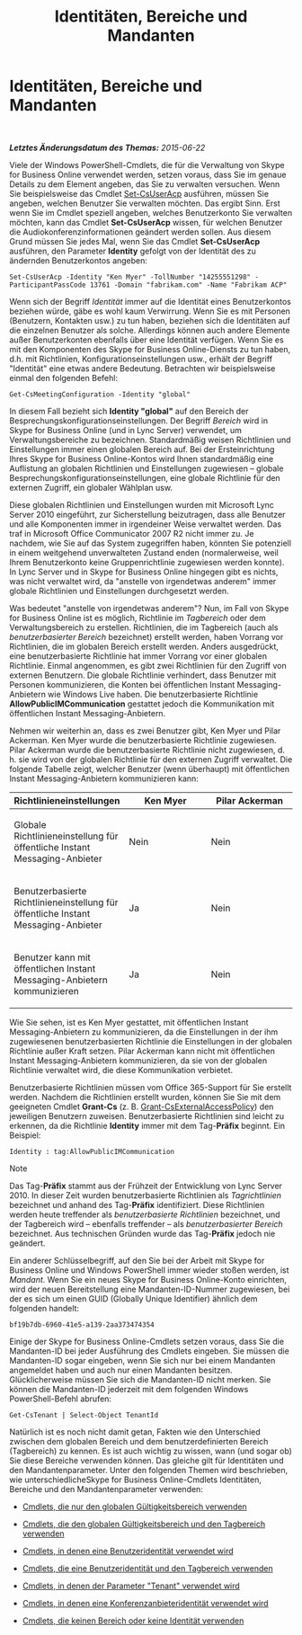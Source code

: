 ﻿---
title: Identitäten, Bereiche und Mandanten
TOCTitle: Identitäten, Bereiche und Mandanten
ms:assetid: 7cfa194a-2d01-4370-9b48-ee13ff597fa5
ms:mtpsurl: https://technet.microsoft.com/de-de/library/Dn362819(v=OCS.15)
ms:contentKeyID: 56269299
ms.date: 06/01/2017
mtps_version: v=OCS.15
ms.translationtype: HT
---

# Identitäten, Bereiche und Mandanten

 

_**Letztes Änderungsdatum des Themas:** 2015-06-22_

Viele der Windows PowerShell-Cmdlets, die für die Verwaltung von Skype for Business Online verwendet werden, setzen voraus, dass Sie im genaue Details zu dem Element angeben, das Sie zu verwalten versuchen. Wenn Sie beispielsweise das Cmdlet [Set-CsUserAcp](https://docs.microsoft.com/en-us/powershell/module/skype/Set-CsUserAcp) ausführen, müssen Sie angeben, welchen Benutzer Sie verwalten möchten. Das ergibt Sinn. Erst wenn Sie im Cmdlet speziell angeben, welches Benutzerkonto Sie verwalten möchten, kann das Cmdlet **Set-CsUserAcp** wissen, für welchen Benutzer die Audiokonferenzinformationen geändert werden sollen. Aus diesem Grund müssen Sie jedes Mal, wenn Sie das Cmdlet **Set-CsUserAcp** ausführen, den Parameter **Identity** gefolgt von der Identität des zu ändernden Benutzerkontos angeben:

    Set-CsUserAcp -Identity "Ken Myer" -TollNumber "14255551298" -ParticipantPassCode 13761 -Domain "fabrikam.com" -Name "Fabrikam ACP"

Wenn sich der Begriff *Identität* immer auf die Identität eines Benutzerkontos beziehen würde, gäbe es wohl kaum Verwirrung. Wenn Sie es mit Personen (Benutzern, Kontakten usw.) zu tun haben, beziehen sich die Identitäten auf die einzelnen Benutzer als solche. Allerdings können auch andere Elemente außer Benutzerkonten ebenfalls über eine Identität verfügen. Wenn Sie es mit den Komponenten des Skype for Business Online-Diensts zu tun haben, d.h. mit Richtlinien, Konfigurationseinstellungen usw., erhält der Begriff "Identität" eine etwas andere Bedeutung. Betrachten wir beispielsweise einmal den folgenden Befehl:

    Get-CsMeetingConfiguration -Identity "global"

In diesem Fall bezieht sich **Identity "global"** auf den Bereich der Besprechungskonfigurationseinstellungen. Der Begriff *Bereich* wird in Skype for Business Online (und in Lync Server) verwendet, um Verwaltungsbereiche zu bezeichnen. Standardmäßig weisen Richtlinien und Einstellungen immer einen globalen Bereich auf. Bei der Ersteinrichtung Ihres Skype for Business Online-Kontos wird Ihnen standardmäßig eine Auflistung an globalen Richtlinien und Einstellungen zugewiesen – globale Besprechungskonfigurationseinstellungen, eine globale Richtlinie für den externen Zugriff, ein globaler Wählplan usw.

Diese globalen Richtlinien und Einstellungen wurden mit Microsoft Lync Server 2010 eingeführt, zur Sicherstellung beizutragen, dass alle Benutzer und alle Komponenten immer in irgendeiner Weise verwaltet werden. Das traf in Microsoft Office Communicator 2007 R2 nicht immer zu. Je nachdem, wie Sie auf das System zugegriffen haben, könnten Sie potenziell in einem weitgehend unverwalteten Zustand enden (normalerweise, weil Ihrem Benutzerkonto keine Gruppenrichtlinie zugewiesen werden konnte). In Lync Server und in Skype for Business Online hingegen gibt es nichts, was nicht verwaltet wird, da "anstelle von irgendetwas anderem" immer globale Richtlinien und Einstellungen durchgesetzt werden.

Was bedeutet "anstelle von irgendetwas anderem"? Nun, im Fall von Skype for Business Online ist es möglich, Richtlinie im *Tagbereich* oder dem Verwaltungsbereich zu erstellen. Richtlinien, die im Tagbereich (auch als *benutzerbasierter Bereich* bezeichnet) erstellt werden, haben Vorrang vor Richtlinien, die im globalen Bereich erstellt werden. Anders ausgedrückt, eine benutzerbasierte Richtlinie hat immer Vorrang vor einer globalen Richtlinie. Einmal angenommen, es gibt zwei Richtlinien für den Zugriff von externen Benutzern. Die globale Richtlinie verhindert, dass Benutzer mit Personen kommunizieren, die Konten bei öffentlichen Instant Messaging-Anbietern wie Windows Live haben. Die benutzerbasierte Richtlinie **AllowPublicIMCommunication** gestattet jedoch die Kommunikation mit öffentlichen Instant Messaging-Anbietern.

Nehmen wir weiterhin an, dass es zwei Benutzer gibt, Ken Myer und Pilar Ackerman. Ken Myer wurde die benutzerbasierte Richtlinie zugewiesen. Pilar Ackerman wurde die benutzerbasierte Richtlinie nicht zugewiesen, d. h. sie wird von der globalen Richtlinie für den externen Zugriff verwaltet. Die folgende Tabelle zeigt, welcher Benutzer (wenn überhaupt) mit öffentlichen Instant Messaging-Anbietern kommunizieren kann:


<table>
<colgroup>
<col style="width: 33%" />
<col style="width: 33%" />
<col style="width: 33%" />
</colgroup>
<thead>
<tr class="header">
<th>Richtlinieneinstellungen</th>
<th>Ken Myer</th>
<th>Pilar Ackerman</th>
</tr>
</thead>
<tbody>
<tr class="odd">
<td><p>Globale Richtlinieneinstellung für öffentliche Instant Messaging-Anbieter</p></td>
<td><p>Nein</p></td>
<td><p>Nein</p></td>
</tr>
<tr class="even">
<td><p>Benutzerbasierte Richtlinieneinstellung für öffentliche Instant Messaging-Anbieter</p></td>
<td><p>Ja</p></td>
<td><p>Nein</p></td>
</tr>
<tr class="odd">
<td><p>Benutzer kann mit öffentlichen Instant Messaging-Anbietern kommunizieren</p></td>
<td><p>Ja</p></td>
<td><p>Nein</p></td>
</tr>
</tbody>
</table>


Wie Sie sehen, ist es Ken Myer gestattet, mit öffentlichen Instant Messaging-Anbietern zu kommunizieren, da die Einstellungen in der ihm zugewiesenen benutzerbasierten Richtlinie die Einstellungen in der globalen Richtlinie außer Kraft setzen. Pilar Ackerman kann nicht mit öffentlichen Instant Messaging-Anbietern kommunizieren, da sie von der globalen Richtlinie verwaltet wird, die diese Kommunikation verbietet.

Benutzerbasierte Richtlinien müssen vom Office 365-Support für Sie erstellt werden. Nachdem die Richtlinien erstellt wurden, können Sie Sie mit dem geeigneten Cmdlet **Grant-Cs** (z. B. [Grant-CsExternalAccessPolicy](https://docs.microsoft.com/en-us/powershell/module/skype/Grant-CsExternalAccessPolicy)) den jeweiligen Benutzern zuweisen. Benutzerbasierte Richtlinien sind leicht zu erkennen, da die Richtlinie **Identity** immer mit dem Tag-**Präfix** beginnt. Ein Beispiel:

    Identity : tag:AllowPublicIMCommunication


> [!NOTE]
> Das Tag-<STRONG>Präfix</STRONG> stammt aus der Frühzeit der Entwicklung von Lync Server 2010. In dieser Zeit wurden benutzerbasierte Richtlinien als <EM>Tagrichtlinien</EM> bezeichnet und anhand des Tag-<STRONG>Präfix</STRONG> identifiziert. Diese Richtlinien werden heute treffender als <EM>benutzerbasierte Richtlinien</EM> bezeichnet, und der Tagbereich wird – ebenfalls treffender – als <EM>benutzerbasierter Bereich</EM> bezeichnet. Aus technischen Gründen wurde das Tag-<STRONG>Präfix</STRONG> jedoch nie geändert.



Ein anderer Schlüsselbegriff, auf den Sie bei der Arbeit mit Skype for Business Online und Windows PowerShell immer wieder stoßen werden, ist *Mandant*. Wenn Sie ein neues Skype for Business Online-Konto einrichten, wird der neuen Bereitstellung eine Mandanten-ID-Nummer zugewiesen, bei der es sich um einen GUID (Globally Unique Identifier) ähnlich dem folgenden handelt:

    bf19b7db-6960-41e5-a139-2aa373474354

Einige der Skype for Business Online-Cmdlets setzen voraus, dass Sie die Mandanten-ID bei jeder Ausführung des Cmdlets eingeben. Sie müssen die Mandanten-ID sogar eingeben, wenn Sie sich nur bei einem Mandanten angemeldet haben und auch nur einen Mandanten besitzen. Glücklicherweise müssen Sie sich die Mandanten-ID nicht merken. Sie können die Mandanten-ID jederzeit mit dem folgenden Windows PowerShell-Befehl abrufen:

    Get-CsTenant | Select-Object TenantId

Natürlich ist es noch nicht damit getan, Fakten wie den Unterschied zwischen dem globalen Bereich und dem benutzerdefinierten Bereich (Tagbereich) zu kennen. Es ist auch wichtig zu wissen, wann (und sogar ob) Sie diese Bereiche verwenden können. Das gleiche gilt für Identitäten und den Mandantenparameter. Unter den folgenden Themen wird beschrieben, wie unterschiedlicheSkype for Business Online-Cmdlets Identitäten, Bereiche und den Mandantenparameter verwenden:

  - [Cmdlets, die nur den globalen Gültigkeitsbereich verwenden](cmdlets-in-skype-for-business-online-that-use-only-the-global-scope.md)

  - [Cmdlets, die den globalen Gültigkeitsbereich und den Tagbereich verwenden](cmdlets-in-skype-for-business-online-that-use-the-global-scope-and-the-tag-scope.md)

  - [Cmdlets, in denen eine Benutzeridentität verwendet wird](cmdlets-in-skype-for-business-online-that-use-a-user-identity.md)

  - [Cmdlets, die eine Benutzeridentität und den Tagbereich verwenden](cmdlets-in-skype-for-business-online-that-use-a-user-identity-and-the-tag-scope.md)

  - [Cmdlets, in denen der Parameter "Tenant" verwendet wird](cmdlets-in-skype-for-business-online-that-use-the-tenant-parameter.md)

  - [Cmdlets, in denen eine Konferenzanbieteridentität verwendet wird](cmdlets-in-skype-for-business-online-that-use-a-conferencing-provider-identity.md)

  - [Cmdlets, die keinen Bereich oder keine Identität verwenden](cmdlets-in-skype-for-business-online-that-do-not-use-a-scope-or-an-identity.md)

